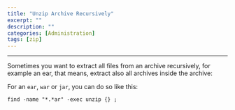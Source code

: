```yaml
---
title: "Unzip Archive Recursively"
excerpt: ""
description: ""
categories: [Administration]
tags: [zip]
---
```


---
Sometimes you want to extract all files from an archive recursively, for example an ear, that means, extract also all archives inside the archive:
 
 For an `ear`, `war` or `jar`, you can do so like this:
 
 ```
 find -name "*.*ar" -exec unzip {} ;
 ```
 